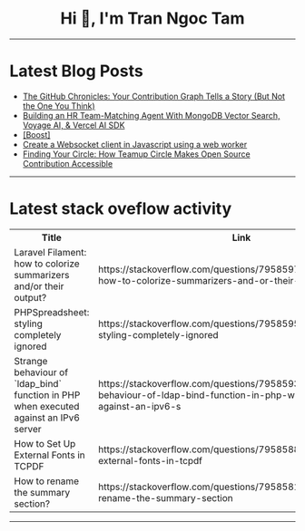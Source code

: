 <h1 align="center">Hi 👋, I'm Tran Ngoc Tam</h1>

---

# Latest Blog Posts 
<!-- BLOG-POST-LIST:START -->
- [The GitHub Chronicles: Your Contribution Graph Tells a Story &lpar;But Not the One You Think&rpar;](https://dev.to/devnenyasha/the-github-chronicles-your-contribution-graph-tells-a-story-but-not-the-one-you-think-1cio)
- [Building an HR Team-Matching Agent With MongoDB Vector Search, Voyage AI, &amp; Vercel AI SDK](https://dev.to/mongodb/building-an-hr-team-matching-agent-with-mongodb-vector-search-voyage-ai-vercel-ai-sdk-jgl)
- [[Boost]](https://dev.to/ayeshamunawar/-3lba)
- [Create a Websocket client in Javascript using a web worker](https://dev.to/jerdox/create-a-websocket-client-in-javascript-using-a-web-worker-19cb)
- [Finding Your Circle: How Teamup Circle Makes Open Source Contribution Accessible](https://dev.to/tamer-tawfik/finding-your-circle-how-teamup-circle-makes-open-source-contribution-accessible-350p)
<!-- BLOG-POST-LIST:END -->

---

# Latest stack oveflow activity
<table>
  <tr><th>Title</th><th>Link</th></tr>
  <!-- STACKOVERFLOW:START --><tr><td>Laravel Filament: how to colorize summarizers and/or their output?</td><td>https://stackoverflow.com/questions/79585977/laravel-filament-how-to-colorize-summarizers-and-or-their-output</td></tr><tr><td>PHPSpreadsheet: styling completely ignored</td><td>https://stackoverflow.com/questions/79585954/phpspreadsheet-styling-completely-ignored</td></tr><tr><td>Strange behaviour of `ldap_bind` function in PHP when executed against an IPv6 server</td><td>https://stackoverflow.com/questions/79585939/strange-behaviour-of-ldap-bind-function-in-php-when-executed-against-an-ipv6-s</td></tr><tr><td>How to Set Up External Fonts in TCPDF</td><td>https://stackoverflow.com/questions/79585889/how-to-set-up-external-fonts-in-tcpdf</td></tr><tr><td>How to rename the summary section?</td><td>https://stackoverflow.com/questions/79585810/how-to-rename-the-summary-section</td></tr><!-- STACKOVERFLOW:END -->
</table>

---


